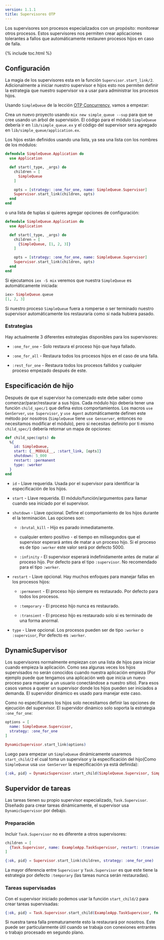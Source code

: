 ```yaml
---
version: 1.1.1
title: Supervisores OTP
---
```


Los supervisores son procesos especializados con un propósito: monitorear otros procesos. Estos supervisores nos permiten crear aplicaciones tolerantes a fallos que automáticamente restauren procesos hijos en caso de falla.

{% include toc.html %}

## Configuración

La magia de los supervisores esta en la función `Supervisor.start_link/2`. Adicionalmente a iniciar nuestro supervisor e hijos esto nos permiten definir la estrategia que nuestro supervisor va a usar para administrar los procesos hijos.

Usando `SimpleQueue` de la lección [OTP Concurrency](../../advanced/otp-concurrency), vamos a empezar:

Crea un nuevo proyecto usando `mix new simple_queue --sup` para que se cree usando un árbol de supervisión. El código para el módulo `SimpleQueue` debería ir en `lib/simple_queue.ex` y el código del supervisor sera agregado en `lib/simple_queue/application.ex`.

Los hijos están definidos usando una lista, ya sea una lista con los nombres de los módulos:

```elixir
defmodule SimpleQueue.Application do
  use Application

  def start(_type, _args) do
    children = [
      SimpleQueue
    ]

    opts = [strategy: :one_for_one, name: SimpleQueue.Supervisor]
    Supervisor.start_link(children, opts)
  end
end
```

o una lista de tuplas si quieres agregar opciones de configuración:

```elixir
defmodule SimpleQueue.Application do
  use Application

  def start(_type, _args) do
    children = [
      {SimpleQueue, [1, 2, 3]}
    ]

    opts = [strategy: :one_for_one, name: SimpleQueue.Supervisor]
    Supervisor.start_link(children, opts)
  end
end
```

Si ejecutamos `iex -S mix` veremos que nuestra `SimpleQueue` es automáticamente iniciada:

```elixir
iex> SimpleQueue.queue
[1, 2, 3]
```

Si nuestro proceso `SimpleQueue` fuera a romperse o ser terminado nuestro supervisor automáticamente los restauraría como si nada hubiera pasado.

### Estrategias

Hay actualmente 3 diferentes estrategias disponibles para los supervisores:

+ `:one_for_one` - Solo restaura el proceso hijo que haya fallado.

+ `:one_for_all` - Restaura todos los procesos hijos en el caso de una falla.

+ `:rest_for_one` - Restaura todos los procesos fallidos y cualquier proceso empezado después de este.

## Especificación de hijo

Después de que el supervisor ha comenzado este debe saber como comenzar/parar/restaurar a sus hijos. Cada módulo hijo debería tener una función `child_spec/1` que defina estos comportamientos. Los macros `use GenServer`, `use Supervisor`, y `use Agent` automáticamente definen este método por nosotros (`SimpleQueue` tiene `use Genserver`, entonces no necesitamos modificar el módulo), pero si necesitas definirlo por ti mismo `child_spec/1` debería retornar un mapa de opciones:

```elixir
def child_spec(opts) do
  %{
    id: SimpleQueue,
    start: {__MODULE__, :start_link, [opts]}
    shutdown: 5_000
    restart: :permanent
    type: :worker
  }
end
```

+ `id` - Llave requerida. Usada por el supervisor para identificar la especificación de los hijos.

+ `start` - Llave requerida. El módulo/función/argumentos para llamar cuando sea iniciado por el supervisor.

+ `shutdown` - Llave opcional. Define el comportamiento de los hijos durante el la terminación. Las opciones son:

  + `:brutal_kill` - Hijo es parado inmediatamente.

  + cualquier entero positivo - el tiempo en milisegundos que el supervisor esperará antes de matar a un proceso hijo. Si el proceso es de tipo `:worker` este valor será por defecto 5000.

  + `:infinity` - El supervisor esperará indefinidamente antes de matar al proceso hijo. Por defecto para el tipo `:supervisor`. No recomendado para el tipo `:worker`.

+ `restart` - Llave opcional. Hay muchos enfoques para manejar fallas en los procesos hijos:

  + `:permanent` - El proceso hijo siempre es restaurado. Por defecto para todos los procesos.

  + `:temporary` - El proceso hijo nunca es restaurado.

  + `:transient` - El proceso hijo es restaurado solo si es terminado de una forma anormal.

+ `type` - Llave opcional. Los procesos pueden ser de tipo `:worker` o `:supervisor`, Por defecto es `:worker`.

## DynamicSupervisor

Los supervisores normalmente empiezan con una lista de hijos para iniciar cuando empieza la aplicación. Como sea algunas veces los hijos supervisados no serán conocidos cuando nuestra aplicación empieza (Por ejemplo puede que tengamos una aplicación web que inicia un nuevo proceso para manejar a un usuario conectándose a nuestro sitio). Para esos casos vamos a querer un supervisor donde los hijos pueden ser iniciados a demanda. El supervidor dinámico es usado para manejar este caso.

Como no especificamos los hijos solo necesitamos definir las opciones de ejecución del supervisor. El supervidor dinámico solo soporta la estrategia `:one_for_one`:

```elixir
options = [
  name: SimpleQueue.Supervisor,
  strategy: :one_for_one
]

DynamicSupervisor.start_link(options)
```

Luego para empezar un `SimpleQueue` dinámicamente usaremos `start_child/2` el cual toma un supervisor y la especificación del hijo(Como `SimpleQueue` usa `use GenServer` la especificación ya está definida):

```elixir
{:ok, pid} = DynamicSupervisor.start_child(SimpleQueue.Supervisor, SimpleQueue)
```

## Supervidor de tareas

Las tareas tienen su propio supervisor especializado, `Task.Supervisor`. Diseñado para crear tareas dinámicamente, el supervisor usa `DynamicSupervisor` por debajo.

### Preparación

Incluir `Task.Supervisor` no es diferente a otros supervisores:

```elixir
children = [
  {Task.Supervisor, name: ExampleApp.TaskSupervisor, restart: :transient}
]

{:ok, pid} = Supervisor.start_link(children, strategy: :one_for_one)
```

La mayor diferencia entre `Supervisor` y `Task.Supervisor` es que este tiene la estrategia por defecto `:temporary` (las tareas nunca serán restauradas).

### Tareas supervisadas

Con el supervisor iniciado podemos usar la función `start_child/2` para crear tareas supervisadas:

```elixir
{:ok, pid} = Task.Supervisor.start_child(ExampleApp.TaskSupervisor, fn -> background_work end)
```

Si nuestra tarea falla prematuramente esto la restaurará por nosotros. Este puede ser particularmente útil cuando se trabaja con conexiones entrantes o trabajo procesado en segundo plano.
